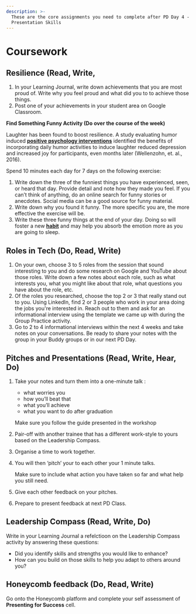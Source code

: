 ```yaml
---
description: >-
  These are the core assignments you need to complete after PD Day 4 -
  Presentation Skills
---
```


# Coursework

## Resilience \(Read, Write, 

1. In your Learning Journal, write down achievements that you are most proud of. Write why you feel proud and what did you to to achieve those things. 
2. Post one of your achievements in your student area on Google Classroom. 



**Find Something Funny Activity \(Do over the course of the week\)** 

Laughter has been found to boost resilience. A study evaluating humor induced [**positive psychology interventions**](https://positivepsychology.com/positive-psychology-interventions/) identified the benefits of incorporating daily humor activities to induce laughter reduced depression and increased joy for participants, even months later \(Wellenzohn, et. al., 2016\).

Spend 10 minutes each day for 7 days on the following exercise:

1. Write down the three of the funniest things you have experienced, seen, or heard that day. Provide detail and note how they made you feel. If you can’t think of anything, do an online search for funny stories or anecdotes. Social media can be a good source for funny material. 
2. Write down why you found it funny. The more specific you are, the more effective the exercise will be. 
3. Write these three funny things at the end of your day. Doing so will foster a new [**habit**](https://positivepsychology.com/gratitude-exercises/) and may help you absorb the emotion more as you are going to sleep.

## Roles in Tech \(Do, Read, Write\)‌

1. On your own, choose 3 to 5 roles from the session that sound interesting to you and do some research on Google and YouTube about those roles. Write down a few notes about each role, such as what interests you, what you might like about that role, what questions you have about the role, etc.
2. Of the roles you researched, choose the top 2 or 3 that really stand out to you. Using LinkedIn, find 2 or 3 people who work in your area doing the jobs you're interested in. Reach out to them and ask for an informational interview using the template we came up with during the Group Practice activity.
3. Go to 2 to 4 informational interviews within the next 4 weeks and take notes on your conversations.  Be ready to share your notes with the group in your Buddy groups or in our next PD Day.

## Pitches and Presentations \(Read, Write, Hear, Do\)‌

1. Take your notes and turn them into a one-minute talk :

   * what worries you
   * how you’ll beat that 
   * what you’ll achieve
   * what you want to do after graduation

    Make sure you follow the guide presented in the workshop

2. Pair-off with another trainee that has a different work-style to yours based on the Leadership Compass. 
3. Organise a time to work together. 
4. You will then ‘pitch’ your to each other  your 1 minute talks. 

   Make sure to include what action you have taken so far and what help you still need.

5. Give each other feedback on your pitches. 
6. Prepare to present feedback at next PD Class. 

## Leadership Compass \(Read, Write, Do\)

Write in your Learning Journal a refelctioon on the Leadership Compass activity by answering these questions:

* Did you identify skills and strengths you would like to enhance?
* How can you build on those skills to help you adapt to others around you?

## Honeycomb feedback \(Do, Read, Write\)‌

Go onto the Honeycomb platform and complete your self assessment of **Presenting for Success** cell.  


